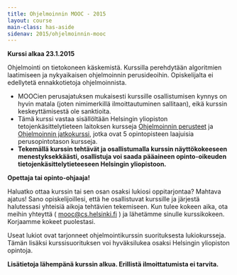 ```yaml
---
title: Ohjelmoinnin MOOC - 2015
layout: course
main-class: has-aside
sidenav: 2015/ohjelmoinnin-mooc
---
```


**Kurssi alkaa 23.1.2015**

Ohjelmointi on tietokoneen käskemistä. Kurssilla perehdytään algoritmien laatimiseen ja nykyaikaisen ohjelmoinnin perusideoihin. Opiskelijalta ei edellytetä ennakkotietoja ohjelmoinnista.

- MOOCien perusajatuksen mukaisesti kurssille osallistumisen kynnys on hyvin matala (joten nimimerkillä ilmoittautuminen sallitaan), eikä kurssin keskeyttämisestä ole sanktioita. 
- Tämä kurssi vastaa sisällöltään Helsingin yliopiston tetojenkäsittelytieteen laitoksen kursseja [Ohjelmoinnin perusteet](http://www.cs.helsinki.fi/courses/581325/) ja [Ohjelmoinnin jatkokurssi](http://www.cs.helsinki.fi/courses/582103/), jotka ovat 5 opintopisteen laajuisia perusopintotason kursseja.
- **Tekemällä kurssin tehtävät ja osallistumalla kurssin näyttökokeeseen menestyksekkäästi, osallistuja voi saada pääaineen opinto-oikeuden tietojenkäsittelytieteeseen Helsingin yliopistoon.**

**Opettaja tai opinto-ohjaaja!** 

Haluatko ottaa kurssin tai sen osan osaksi lukiosi oppitarjontaa? Mahtava ajatus! Sano opiskelijoillesi, että he osallistuvat kurssille ja järjestä halutessasi yhteisiä aikoja tehtävien tekemiseen. Kun tulee kokeen aika, ota meihin yhteyttä ( mooc@cs.helsinki.fi ) ja lähetämme sinulle kurssikokeen. Korjaamme kokeet puolestasi.

Useat lukiot ovat tarjonneet ohjelmointikurssin suorituksesta lukiokursseja. Tämän lisäksi kurssisuorituksen voi hyväksilukea osaksi Helsingin yliopiston opintoja. 

**Lisätietoja lähempänä kurssin alkua. Erillistä ilmoittatumista ei tarvita.**

